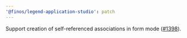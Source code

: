 ```yaml
---
'@finos/legend-application-studio': patch
---
```


Support creation of self-referenced associations in form mode ([#1398](https://github.com/finos/legend-studio/issues/1398)).
